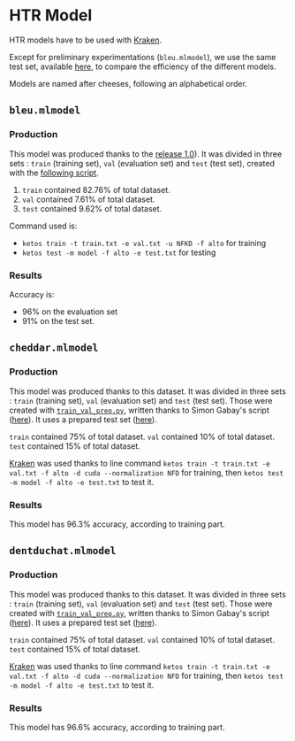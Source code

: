 # HTR Model

HTR models have to be used with [Kraken](https://github.com/mittagessen/kraken).

Except for preliminary experimentations (`bleu.mlmodel`), we use the same test set, available [here](https://github.com/e-ditiones/OCR17plus/blob/main/test.txt), to compare the efficiency of the different models.

Models are named after cheeses, following an alphabetical order.

## `bleu.mlmodel`

### Production

This model was produced thanks to the [release 1.0](https://github.com/Heresta/OCR17plus/releases/tag/1.0)). 
It was divided in three sets : `train` (training set), `val` (evaluation set) and `test` (test set), created with the [following script](https://github.com/gabays/Cours_2020_01_Strasbourg/blob/master/randomise_data.py).
1. `train` contained 82.76% of total dataset.
2. `val` contained 7.61% of total dataset.
3. `test` contained 9.62% of total dataset.

Command used is:
* `ketos train -t train.txt -e val.txt -u NFKD -f alto` for training
* `ketos test -m model -f alto -e test.txt` for testing

### Results
Accuracy is:
* 96% on the evaluation set
* 91% on the test set.

## `cheddar.mlmodel`

### Production

This model was produced thanks to this dataset. It was divided in three sets : `train` (training set), `val` (evaluation set) and
`test` (test set). Those were created with 
[`train_val_prep.py`](https://github.com/Heresta/datasetsOCRSegmenter17/blob/main/train_val_prep.py), written thanks to Simon Gabay's script 
([here](https://github.com/gabays/Cours_2020_01_Strasbourg/blob/master/randomise_data.py)). It uses a prepared test set 
([here](https://github.com/Heresta/datasetsOCRSegmenter17/blob/main/test.txt)).

`train` contained 75% of total dataset. `val` contained 10% of total dataset. `test` contained 15% of total dataset.

[Kraken](https://kraken.re/) was used thanks to line command `ketos train -t train.txt -e val.txt -f alto -d cuda --normalization NFD` 
for training, then `ketos test -m model -f alto -e test.txt` to test it.

### Results
This model has 96.3% accuracy, according to training part.

## `dentduchat.mlmodel`

### Production

This model was produced thanks to this dataset. It was divided in three sets : `train` (training set), `val` (evaluation set) and
`test` (test set). Those were created with 
[`train_val_prep.py`](https://github.com/Heresta/datasetsOCRSegmenter17/blob/main/train_val_prep.py), written thanks to Simon Gabay's script
([here](https://github.com/gabays/Cours_2020_01_Strasbourg/blob/master/randomise_data.py)). It uses a prepared test set 
([here](https://github.com/Heresta/datasetsOCRSegmenter17/blob/main/test.txt)).

`train` contained 75% of total dataset. `val` contained 10% of total dataset. `test` contained 15% of total dataset.

[Kraken](https://kraken.re/) was used thanks to line command `ketos train -t train.txt -e val.txt -f alto -d cuda --normalization NFD`
for training, then `ketos test -m model -f alto -e test.txt` to test it.

### Results
This model has 96.6% accuracy, according to training part.
